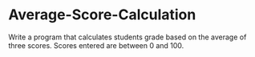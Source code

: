 # Average-Score-Calculation
Write a program that calculates students grade based on the average of three scores. Scores entered are between 0 and 100.
